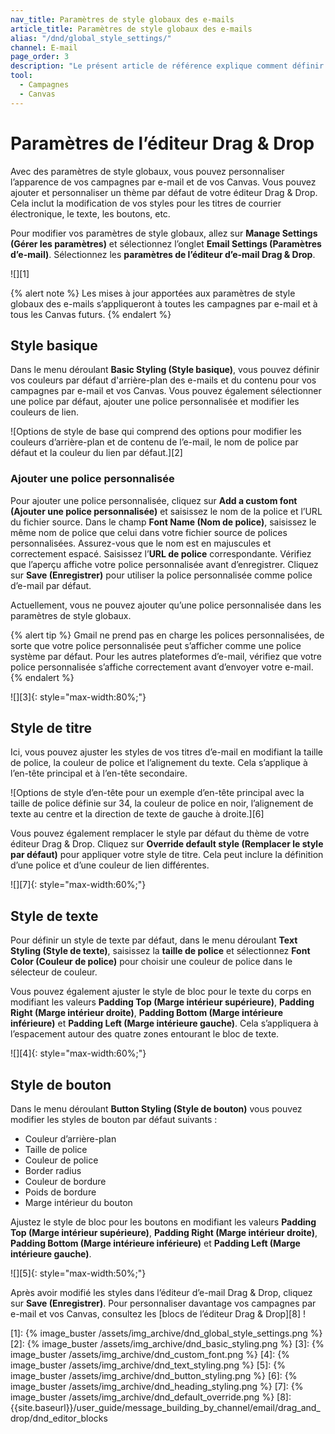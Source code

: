 ```yaml
---
nav_title: Paramètres de style globaux des e-mails
article_title: Paramètres de style globaux des e-mails
alias: "/dnd/global_style_settings/"
channel: E-mail
page_order: 3
description: "Le présent article de référence explique comment définir des paramètres de style globaux des e-mails pour vos campagnes et Canvas."
tool: 
  - Campagnes
  - Canvas
---
```


# Paramètres de l’éditeur Drag & Drop

Avec des paramètres de style globaux, vous pouvez personnaliser l’apparence de vos campagnes par e-mail et de vos Canvas. Vous pouvez ajouter et personnaliser un thème par défaut de votre éditeur Drag & Drop. Cela inclut la modification de vos styles pour les titres de courrier électronique, le texte, les boutons, etc.

Pour modifier vos paramètres de style globaux, allez sur **Manage Settings (Gérer les paramètres)** et sélectionnez l’onglet **Email Settings (Paramètres d’e-mail)**. Sélectionnez les **paramètres de l’éditeur d’e-mail Drag & Drop**.

![][1]

{% alert note %}
Les mises à jour apportées aux paramètres de style globaux des e-mails s’appliqueront à toutes les campagnes par e-mail et à tous les Canvas futurs. 
{% endalert %} 

## Style basique 

Dans le menu déroulant **Basic Styling (Style basique)**, vous pouvez définir vos couleurs par défaut d'arrière-plan des e-mails et du contenu pour vos campagnes par e-mail et vos Canvas. Vous pouvez également sélectionner une police par défaut, ajouter une police personnalisée et modifier les couleurs de lien.

![Options de style de base qui comprend des options pour modifier les couleurs d’arrière-plan et de contenu de l’e-mail, le nom de police par défaut et la couleur du lien par défaut.][2]

### Ajouter une police personnalisée
Pour ajouter une police personnalisée, cliquez sur **Add a custom font (Ajouter une police personnalisée)** et saisissez le nom de la police et l’URL du fichier source. Dans le champ **Font Name (Nom de police)**, saisissez le même nom de police que celui dans votre fichier source de polices personnalisées. Assurez-vous que le nom est en majuscules et correctement espacé. Saisissez l’**URL de police** correspondante. Vérifiez que l’aperçu affiche votre police personnalisée avant d’enregistrer. Cliquez sur **Save (Enregistrer)** pour utiliser la police personnalisée comme police d’e-mail par défaut. 

Actuellement, vous ne pouvez ajouter qu’une police personnalisée dans les paramètres de style globaux. 

{% alert tip %}
Gmail ne prend pas en charge les polices personnalisées, de sorte que votre police personnalisée peut s’afficher comme une police système par défaut. Pour les autres plateformes d’e-mail, vérifiez que votre police personnalisée s’affiche correctement avant d’envoyer votre e-mail.
{% endalert %}

![][3]{: style="max-width:80%;"}

## Style de titre
Ici, vous pouvez ajuster les styles de vos titres d’e-mail en modifiant la taille de police, la couleur de police et l’alignement du texte. Cela s’applique à l’en-tête principal et à l’en-tête secondaire. 

![Options de style d’en-tête pour un exemple d’en-tête principal avec la taille de police définie sur 34, la couleur de police en noir, l’alignement de texte au centre et la direction de texte de gauche à droite.][6]

Vous pouvez également remplacer le style par défaut du thème de votre éditeur Drag & Drop. Cliquez sur **Override default style (Remplacer le style par défaut)** pour appliquer votre style de titre. Cela peut inclure la définition d’une police et d’une couleur de lien différentes.

![][7]{: style="max-width:60%;"}

## Style de texte
Pour définir un style de texte par défaut, dans le menu déroulant **Text Styling (Style de texte)**, saisissez la **taille de police** et sélectionnez **Font Color (Couleur de police)** pour choisir une couleur de police dans le sélecteur de couleur. 

Vous pouvez également ajuster le style de bloc pour le texte du corps en modifiant les valeurs **Padding Top (Marge intérieur supérieure)**, **Padding Right (Marge intérieur droite)**, **Padding Bottom (Marge intérieure inférieure)** et **Padding Left (Marge intérieure gauche)**. Cela s’appliquera à l’espacement autour des quatre zones entourant le bloc de texte.

![][4]{: style="max-width:60%;"}

## Style de bouton

Dans le menu déroulant **Button Styling (Style de bouton)** vous pouvez modifier les styles de bouton par défaut suivants :
- Couleur d’arrière-plan
- Taille de police
- Couleur de police
- Border radius
- Couleur de bordure
- Poids de bordure
- Marge intérieur du bouton

Ajustez le style de bloc pour les boutons en modifiant les valeurs **Padding Top (Marge intérieur supérieure)**, **Padding Right (Marge intérieur droite)**, **Padding Bottom (Marge intérieure inférieure)** et **Padding Left (Marge intérieure gauche)**.

![][5]{: style="max-width:50%;"}

Après avoir modifié les styles dans l’éditeur d’e-mail Drag & Drop, cliquez sur **Save (Enregistrer)**. Pour personnaliser davantage vos campagnes par e-mail et vos Canvas, consultez les [blocs de l’éditeur Drag & Drop][8] !

[1]: {% image_buster /assets/img_archive/dnd_global_style_settings.png %}
[2]: {% image_buster /assets/img_archive/dnd_basic_styling.png %}
[3]: {% image_buster /assets/img_archive/dnd_custom_font.png %}
[4]: {% image_buster /assets/img_archive/dnd_text_styling.png %}
[5]: {% image_buster /assets/img_archive/dnd_button_styling.png %}
[6]: {% image_buster /assets/img_archive/dnd_heading_styling.png %}
[7]: {% image_buster /assets/img_archive/dnd_default_override.png %}
[8]: {{site.baseurl}}/user_guide/message_building_by_channel/email/drag_and_drop/dnd_editor_blocks